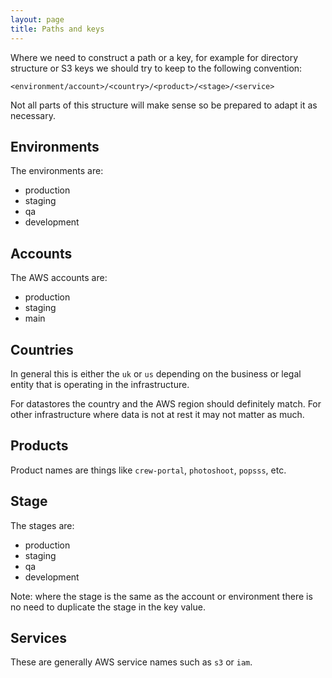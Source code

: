 ```yaml
---
layout: page
title: Paths and keys
---
```


Where we need to construct a path or a key, for example for directory structure or S3 keys we should try to keep to the following convention:

```
<environment/account>/<country>/<product>/<stage>/<service>
```

Not all parts of this structure will make sense so be prepared to adapt it as necessary.

## Environments

The environments are:

* production
* staging
* qa
* development

## Accounts

The AWS accounts are:

* production
* staging
* main

## Countries

In general this is either the `uk` or `us` depending on the business or legal entity that is operating in the infrastructure.

For datastores the country and the AWS region should definitely match. For other infrastructure where data is not at rest it may not matter as much.

## Products

Product names are things like `crew-portal`, `photoshoot`, `popsss`, etc.

## Stage

The stages are:

* production
* staging
* qa
* development

Note: where the stage is the same as the account or environment there is no need to duplicate the stage in the key value.

## Services

These are generally AWS service names such as `s3` or `iam`.